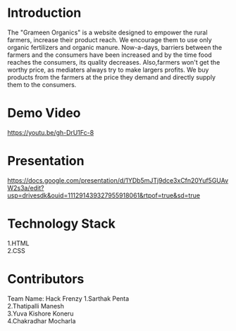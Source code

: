 # Introduction
The "Grameen Organics" is a website designed to empower the rural farmers, increase their product reach. We encourage them to use only organic fertilizers and organic manure. Now-a-days, barriers between the farmers and the consumers have been increased and by the time food reaches the consumers, its quality decreases. Also,farmers won't get the worthy price, as mediaters always try to make largers profits. We buy products from the farmers at the price they demand and directly supply them to the consumers.
# Demo Video
https://youtu.be/gh-DrU1Fc-8
# Presentation
https://docs.google.com/presentation/d/1YDb5mJTj9dce3xCfn20Yuf5GUAvW2s3a/edit?usp=drivesdk&ouid=111291439327955918061&rtpof=true&sd=true
# Technology Stack
1.HTML <br/>
2.CSS  <br/>
# Contributors
Team Name: Hack Frenzy
1.Sarthak Penta <br/>
2.Thatipalli Manesh <br/>
3.Yuva Kishore Koneru <br/>
4.Chakradhar Mocharla
